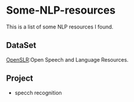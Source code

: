 # Some-NLP-resources
This is a list of  some NLP resources I found.


## DataSet

[OpenSLR](http://www.openslr.org/resources.php):Open Speech and Language Resources.

## Project

- specch recognition

